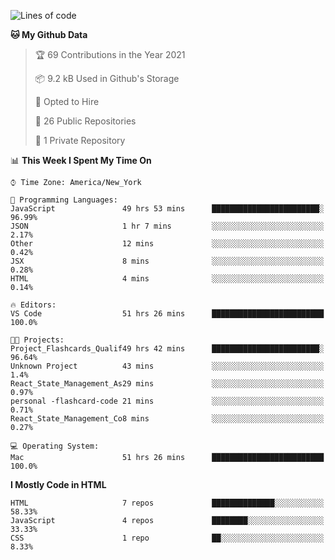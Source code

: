 <!--START_SECTION:waka-->
![Lines of code](https://img.shields.io/badge/From%20Hello%20World%20I%27ve%20Written-38795%20lines%20of%20code-blue)

**🐱 My Github Data** 

> 🏆 69 Contributions in the Year 2021
 > 
> 📦 9.2 kB Used in Github's Storage 
 > 
> 💼 Opted to Hire
 > 
> 📜 26 Public Repositories 
 > 
> 🔑 1 Private Repository 
 > 
📊 **This Week I Spent My Time On** 

```text
⌚︎ Time Zone: America/New_York

💬 Programming Languages: 
JavaScript               49 hrs 53 mins      ████████████████████████░   96.99% 
JSON                     1 hr 7 mins         ░░░░░░░░░░░░░░░░░░░░░░░░░   2.17% 
Other                    12 mins             ░░░░░░░░░░░░░░░░░░░░░░░░░   0.42% 
JSX                      8 mins              ░░░░░░░░░░░░░░░░░░░░░░░░░   0.28% 
HTML                     4 mins              ░░░░░░░░░░░░░░░░░░░░░░░░░   0.14%

🔥 Editors: 
VS Code                  51 hrs 26 mins      █████████████████████████   100.0%

🐱‍💻 Projects: 
Project_Flashcards_Qualif49 hrs 42 mins      ████████████████████████░   96.64% 
Unknown Project          43 mins             ░░░░░░░░░░░░░░░░░░░░░░░░░   1.4% 
React_State_Management_As29 mins             ░░░░░░░░░░░░░░░░░░░░░░░░░   0.97% 
personal -flashcard-code 21 mins             ░░░░░░░░░░░░░░░░░░░░░░░░░   0.71% 
React_State_Management_Co8 mins              ░░░░░░░░░░░░░░░░░░░░░░░░░   0.27%

💻 Operating System: 
Mac                      51 hrs 26 mins      █████████████████████████   100.0%

```

**I Mostly Code in HTML** 

```text
HTML                     7 repos             ██████████████░░░░░░░░░░░   58.33% 
JavaScript               4 repos             ████████░░░░░░░░░░░░░░░░░   33.33% 
CSS                      1 repo              ██░░░░░░░░░░░░░░░░░░░░░░░   8.33%

```



<!--END_SECTION:waka-->
